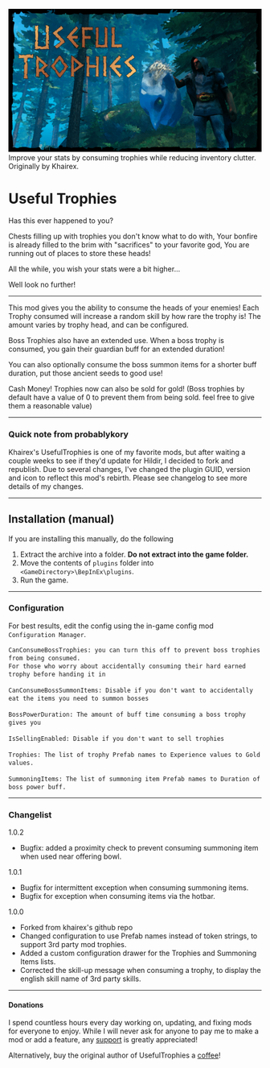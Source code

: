 ![Splash](https://raw.githubusercontent.com/probablykory/useful-trophies/main/splash.jpg)  
Improve your stats by consuming trophies while reducing inventory clutter.  Originally by Khairex.

# Useful Trophies

Has this ever happened to you?

Chests filling up with trophies you don't know what to do with,
Your bonfire is already filled to the brim with "sacrifices" to your favorite god,
You are running out of places to store these heads!

All the while, you wish your stats were a bit higher...

Well look no further!

---

This mod gives you the ability to consume the heads of your enemies!
Each Trophy consumed will increase a random skill by how rare the trophy is!
The amount varies by trophy head, and can be configured.

Boss Trophies also have an extended use.
When a boss trophy is consumed, you gain their guardian buff for an extended duration!

You can also optionally consume the boss summon items for a shorter buff duration, put those ancient seeds to good use!

Cash Money!
Trophies now can also be sold for gold!
(Boss trophies by default have a value of 0 to prevent them from being sold. feel free to give them a reasonable value)

---

### Quick note from probablykory
Khairex's UsefulTrophies is one of my favorite mods, but after waiting a couple weeks to see if they'd update for Hildir, I decided to fork and republish.  Due to several changes, I've changed the plugin GUID, version and icon to reflect this mod's rebirth.  Please see changelog to see more details of my changes.

---
## Installation (manual)

If you are installing this manually, do the following

1. Extract the archive into a folder. **Do not extract into the game folder.**
2. Move the contents of `plugins` folder into `<GameDirectory>\BepInEx\plugins`.
3. Run the game.

---
### Configuration
For best results, edit the config using the in-game config mod `Configuration Manager`.

```
CanConsumeBossTrophies: you can turn this off to prevent boss trophies from being consumed. 
For those who worry about accidentally consuming their hard earned trophy before handing it in

CanConsumeBossSummonItems: Disable if you don't want to accidentally eat the items you need to summon bosses

BossPowerDuration: The amount of buff time consuming a boss trophy gives you

IsSellingEnabled: Disable if you don't want to sell trophies

Trophies: The list of trophy Prefab names to Experience values to Gold values.

SummoningItems: The list of summoning item Prefab names to Duration of boss power buff.
```

---

### Changelist

1.0.2
* Bugfix: added a proximity check to prevent consuming summoning item when used near offering bowl.

1.0.1
* Bugfix for intermittent exception when consuming summoning items.
* Bugfix for exception when consuming items via the hotbar.

1.0.0 
* Forked from khairex's github repo
* Changed configuration to use Prefab names instead of token strings, to support 3rd party mod trophies.
* Added a custom configuration drawer for the Trophies and Summoning Items lists.
* Corrected the skill-up message when consuming a trophy, to display the english skill name of 3rd party skills.

---

#### Donations
I spend countless hours every day working on, updating, and fixing mods for everyone to enjoy.  While I will never ask for anyone to pay me to make a mod or add a feature, any [support](https://paypal.me/probablyk) is greatly appreciated!

Alternatively, buy the original author of UsefulTrophies a [coffee](https://www.buymeacoffee.com/khairex)!

